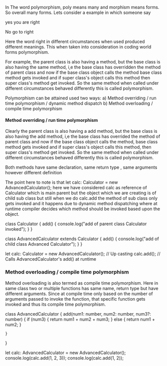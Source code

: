 In The word polymorphism, poly means many and morphism means forms. So overall many forms.
Lets consider a example in which someone say

yes you are right

No go to right

Here the word right in different circumstances when used produced different meanings. This when 
taken into consideration in coding world forms polymorphism.

For example, the parent class is also having a method, but the base class is also having the
same method, i,e the base class has overridden the method of parent class and now if the base class object
calls the method base class method gets invoked and if super class's object calls this method then super class's
method get invoked. So the same method when called under different circumstances behaved differently this is called
polymorphism.

Polymorphism can be attained used two ways:
a) Method overriding / run time polymorphism / dynamic method dispatch
b) Method overloading / compile time polymorphism



#### Method overriding / run time polymorphism

Clearly the parent class is also having a add method, but the base class is also having the add
method, i,e the base class has overrided the method of parent class and now if the base class object
calls the method, base class method gets invoked and if super class's object calls this method, then super class's
method get invoked. So the same method when called under different circumstances behaved differently this is called
polymorphism.

Both methods have same declaration, same return type , same arguments however different definition

The point here to note is that let calc: Calculator = new AdvancedCalculator();
here we have considered calc as reference of Calculator which is main parent but the object which we are 
creating is of child sub class but still when we do calc.add the method of sub class only gets invoked and 
it happens due to dynamic method dispatching where at runtime compiler decides which method should be invoked
based upon the object.

class Calculator {
    add() {
        console.log("add of parent class Calculator invoked");
    }
}

class AdvancedCalculator extends Calculator {
    add() {
        console.log("add of child class Advanced Calculator");
    }
}

let calc: Calculator = new AdvancedCalculator(); // Up casting
calc.add(); // Calls AdvancedCalculator's add() at runtime


### Method overloading / compile time polymorphism

Method overloading is also termed as compile time polymorphism.
Here in same class two or multiple functions has same name, return type but have different arguments.
Since at compile time only based on the number of arguments passed to invoke the function, that
specific function gets invoked and thus its compile time polymorphism.

class AdvancedCalculator {
    add(num1: number, num2: number, num3?: number) {
        if (num3) {
            return num1 + num2 + num3;
        } else {
            return num1 + num2;
        }

    }
}

let calc: AdvancedCalculator = new AdvancedCalculator();
console.log(calc.add(1, 2, 3));
console.log(calc.add(1, 2));